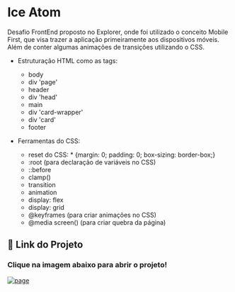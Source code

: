 
# Ice Atom 
Desafio FrontEnd proposto no Explorer, onde foi utilizado o conceito Mobile First, que visa trazer a aplicação primeiramente aos dispositivos móveis. Além de conter algumas animações de transições utilizando o CSS.
- Estruturação HTML como as tags:
    - body
    - div 'page'
    - header
    - div 'head'
    - main
    - div 'card-wrapper'
    - div 'card'
    - footer

- Ferramentas do CSS:
    - reset  do CSS: * {margin: 0; padding: 0; box-sizing: border-box;}
    - :root (para declaração de variáveis no CSS)
    - ::before
    - clamp()
    - transition
    - animation
    - display: flex 
    - display: grid
    - @keyframes (para criar animações no CSS)
    - @media screen() (para criar quebra da página)
## 🔗 Link do Projeto
### Clique na imagem abaixo para abrir o projeto!
[![page](https://encrypted-tbn0.gstatic.com/images?q=tbn:ANd9GcSModCKusy7bToHrB2oGB8YDPmshPYKkVcrZw&usqp=CAU)](https://carloslonghi.github.io/IceAtom-DesafioMobileFirst/)

